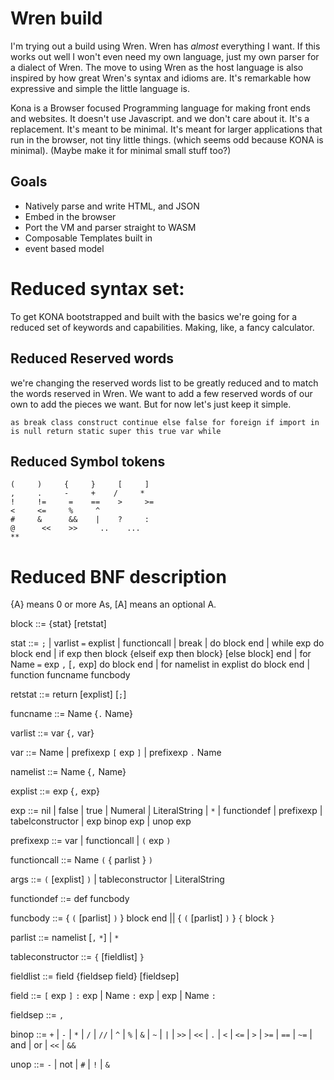 # Wren build
I'm trying out a build using Wren. Wren has *almost* everything I want. If this works out well I won't even need my own language, just my own parser for a dialect of Wren. The move to using Wren as the host language is also inspired by how great Wren's syntax and idioms are. It's remarkable how expressive and simple the little language is.

Kona is a Browser focused Programming language for making front ends and websites. It doesn't use Javascript. and we don't care about it. It's a replacement. It's meant to be minimal. It's meant for larger applications that run in the browser, not tiny little things. (which seems odd because KONA is minimal). (Maybe make it for minimal small stuff too?)

## Goals
* Natively parse and write HTML, and JSON
* Embed in the browser
* Port the VM and parser straight to WASM
* Composable Templates built in
* event based model

# Reduced syntax set:
To get KONA bootstrapped and built with the basics we're going for a reduced set of keywords and capabilities. Making, like, a fancy calculator.

## Reduced Reserved words
we're changing the reserved words list to be greatly reduced and to match the words reserved in Wren. We want to add a few reserved words of our own to add the pieces we want. But for now let's just keep it simple.
```
as break class construct continue else false for foreign if import in is null return static super this true var while
```

## Reduced Symbol tokens
```
(     )     {     }     [     ]
,     .     -     +    /     *
!     !=     =    ==    >     >=
<     <=     %     ^
#     &      &&    |    ?     :
@      <<    >>     ..    ...
**
```

# Reduced BNF description

{A} means 0 or more As, [A] means an optional A.

block   ::=   {stat} [retstat]

stat    ::=   `;` |
              varlist `=` explist |
              functioncall |
              break |
              do block end |
              while exp do block end |
              if exp then block {elseif exp then block} [else block] end |
              for Name `=` exp `,` [`,` exp] do block end |
              for namelist in explist do block end |
              function funcname funcbody

retstat  ::=   return [explist] [`;`]

funcname ::=  Name {`.` Name}

varlist  ::=  var {`,` var}

var      ::= Name | prefixexp `[` exp `]` | prefixexp `.` Name

namelist ::= Name {`,` Name}

explist ::= exp {`,` exp}

exp		  ::= nil | false | true | Numeral | LiteralString |
            `*` | functiondef | prefixexp |
            tabelconstructor | exp binop exp | unop exp

prefixexp ::= var | functioncall | `(` exp `)`

functioncall ::= Name `(` { parlist } `)`

args ::= `(` [explist] `)` | tableconstructor | LiteralString

functiondef ::= def funcbody

funcbody    ::=  { `(` [parlist] `)` } block end ||
                 { `(` [parlist] `)` } `{` block `}`

parlist ::= namelist [`,` `*`] | `*`

tableconstructor ::= `{` [fieldlist] `}`

fieldlist ::= field {fieldsep field} [fieldsep]

field ::= `[` exp `]` `:` exp | Name `:` exp | exp | Name `:`

fieldsep ::= `,`

binop ::= `+` | `-` | `*` | `/` | `//` | `^` | `%` | `&` |
          `~` | `|` | `>>` | `<<` | `.` | `<` | `<=` |
          `>` | `>=` | `==` | `~=` | and | or | `<<` | `&&`

unop ::= `-` | not | `#` | `!` | `&`
